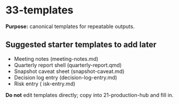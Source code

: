 ﻿# 33-templates

**Purpose:** canonical templates for repeatable outputs.

## Suggested starter templates to add later
- Meeting notes (meeting-notes.md)
- Quarterly report shell (quarterly-report.qmd)
- Snapshot caveat sheet (snapshot-caveat.md)
- Decision log entry (decision-log-entry.md)
- Risk entry (isk-entry.md)

**Do not** edit templates directly; copy into 21-production-hub and fill in.

